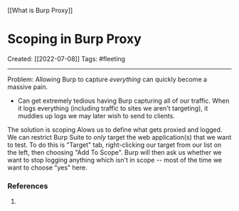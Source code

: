 [[What is Burp Proxy]]

# Scoping in Burp Proxy
Created:  [[2022-07-08]]
Tags: #fleeting 

---
Problem:
Allowing Burp to capture _everything_ can quickly become a massive pain.
- Can get extremely tedious having Burp capturing all of our traffic. When it logs everything (including traffic to sites we aren't targeting), it muddies up logs we may later wish to send to clients.

The solution is scoping
Alows us to define what gets proxied and logged. 
We can restrict Burp Suite to _only_ target the web application(s) that we want to test. 
To do this is 
"Target" tab, 
right-clicking our target from our list on the left, 
then choosing "Add To Scope". 
Burp will then ask us whether we want to stop logging anything which isn't in scope -- most of the time we want to choose "yes" here.















### References
1. 